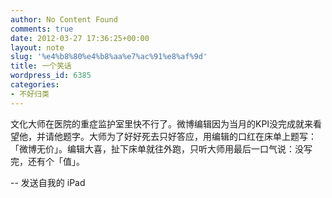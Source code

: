 ```yaml
---
author: No Content Found
comments: true
date: 2012-03-27 17:36:25+00:00
layout: note
slug: '%e4%b8%80%e4%b8%aa%e7%ac%91%e8%af%9d'
title: 一个笑话
wordpress_id: 6385
categories:
- 不好归类
---
```


文化大师在医院的重症监护室里快不行了。微博编辑因为当月的KPI没完成就来看望他，并请他题字。大师为了好好死去只好答应，用编辑的口红在床单上题写：「微博无价」。编辑大喜，扯下床单就往外跑，只听大师用最后一口气说：没写完，还有个「值」。  
  
-- 发送自我的 iPad  

